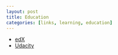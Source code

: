 ```yaml
---
layout: post
title: Education
categories: [links, learning, education]
---
```


- [edX](https://www.edx.org/)
- [Udacity](https://www.udacity.com/)
